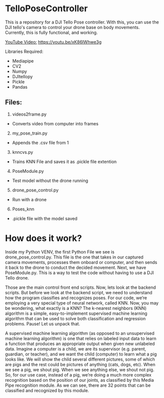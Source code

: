 # TelloPoseController

This is a repository for a DJI Tello Pose controller. With this, you can use the DJI tello's camera to control your drone base on body movements. 
Currently, this is fully functional, and working. 

[YouTube Video:](https://youtu.be/xK86IWhwe3g) https://youtu.be/xK86IWhwe3g



Libraries Required:
- Mediapipe
- CV2
- Numpy
- DJItellopy
- Pickle
- Pandas


## Files: 
1.  videos2frame.py
  - Converts video from computer into frames
2. my_pose_train.py
  - Appends the .csv file from 1
3. knncvs.py
  - Trains KNN File and saves it as .pickle file extention
4. PoseModule.py
  - Test model without the drone running
5. drone_pose_control.py
  - Run with a drone
6. Poses_knn
  - .pickle file with the model saved

# How does it work? 

Inside my Python VENV, the first Python File we see is drone_pose_control.py. This file is the one that takes in our captured camera movements, processes them onboard or computer, and then sends it back to the drone to conduct the decided movement. Next, we have PoseModule.py. This is a way to test the code without having to use a DJI Tello drone. 

Those are the main control front end scripts. Now, lets look at the backend scripts. But before we look at the backend script, we need to understand how the program classifies and recognizes poses. For our code, we’re employing a very special type of neural network, called KNN.  Now, you may be wondering, what exactly is a KNN? The k-nearest neighbors (KNN) algorithm is a simple, easy-to-implement supervised machine learning algorithm that can be used to solve both classification and regression problems. Pause! Let us unpack that.

A supervised machine learning algorithm (as opposed to an unsupervised machine learning algorithm) is one that relies on labeled input data to learn a function that produces an appropriate output when given new unlabeled data. Imagine a computer is a child, we are its supervisor (e.g. parent, guardian, or teacher), and we want the child (computer) to learn what a pig looks like. We will show the child several different pictures, some of which are pigs and the rest could be pictures of anything (cats, dogs, etc).  When we see a pig, we shout pig. When we see anything else, we shout not pig. So, for our use case, instead of a pig, we’re doing a much more complex recognition based on the position of our joints, as classified by this Media Pipe recognition module. As we can see, there are 32 points that can be classified and recognized by this module. 
